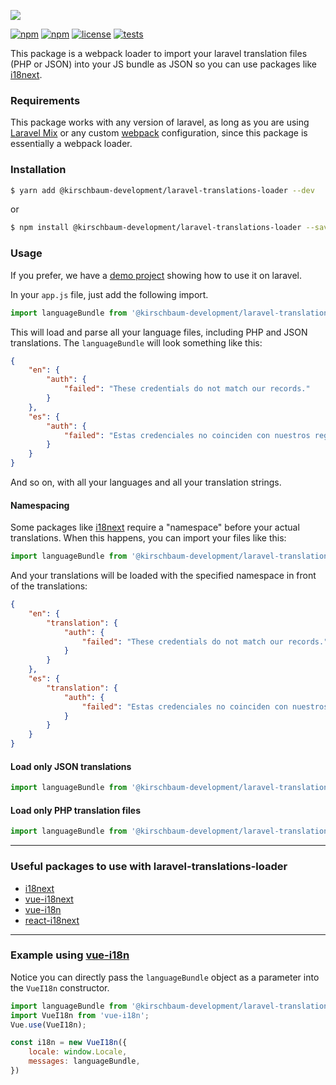 ![](https://image.ibb.co/hgnwNx/logo.jpg)

[![npm](https://img.shields.io/npm/v/@kirschbaum-development/laravel-translations-loader.svg)](https://www.npmjs.com/package/@kirschbaum-development/laravel-translations-loader)
[![npm](https://img.shields.io/npm/dt/@kirschbaum-development/laravel-translations-loader.svg)](https://www.npmjs.com/package/@kirschbaum-development/laravel-translations-loader)
[![license](https://img.shields.io/github/license/mashape/apistatus.svg)](https://www.npmjs.com/package/@kirschbaum-development/laravel-translations-loader)
[![tests](https://travis-ci.org/kirschbaum-development/laravel-translations-loader.svg?branch=master)](https://travis-ci.org/kirschbaum-development/laravel-translations-loader)

This package is a webpack loader to import your laravel translation files (PHP or JSON) into your JS bundle as JSON so you can use packages like [i18next](https://www.i18next.com/).

### Requirements

This package works with any version of laravel, as long as you are using [Laravel Mix](https://laravel.com/docs/5.6/mix) or any custom [webpack](https://webpack.js.org/) configuration, since this package is essentially a webpack loader.

### Installation

```bash
$ yarn add @kirschbaum-development/laravel-translations-loader --dev
```

or

```bash
$ npm install @kirschbaum-development/laravel-translations-loader --save-dev
```

### Usage

If you prefer, we have a [demo project](https://github.com/kirschbaum-development/laravel-translations-loader-demo) showing how to use it on laravel.

In your `app.js` file, just add the following import.

```js
import languageBundle from '@kirschbaum-development/laravel-translations-loader!@kirschbaum-development/laravel-translations-loader';
```

This will load and parse all your language files, including PHP and JSON translations. The `languageBundle` will look something like this:

```json
{
    "en": {
        "auth": {
            "failed": "These credentials do not match our records."
        }
    },
    "es": {
        "auth": {
            "failed": "Estas credenciales no coinciden con nuestros registros."
        }
    }
}
```

And so on, with all your languages and all your translation strings.

#### Namespacing

Some packages like [i18next](https://www.i18next.com) require a "namespace" before your actual translations. When this happens, you can import your files like this:

```js
import languageBundle from '@kirschbaum-development/laravel-translations-loader?namespace=translation!@kirschbaum-development/laravel-translations-loader';
```

And your translations will be loaded with the specified namespace in front of the translations:

```json
{
    "en": {
        "translation": {
            "auth": {
                "failed": "These credentials do not match our records."
            }
        }
    },
    "es": {
        "translation": {
            "auth": {
                "failed": "Estas credenciales no coinciden con nuestros registros."
            }
        }
    }
}
```

#### Load only JSON translations

```js
import languageBundle from '@kirschbaum-development/laravel-translations-loader/json!@kirschbaum-development/laravel-translations-loader';
```

#### Load only PHP translation files

```js
import languageBundle from '@kirschbaum-development/laravel-translations-loader/php!@kirschbaum-development/laravel-translations-loader';
```

***

### Useful packages to use with laravel-translations-loader

* [i18next](https://www.i18next.com/)
* [vue-i18next](https://github.com/panter/vue-i18next)
* [vue-i18n](https://github.com/kazupon/vue-i18n)
* [react-i18next](https://github.com/i18next/react-i18next)

***

### Example using [vue-i18n](https://github.com/kazupon/vue-i18n)

Notice you can directly pass the `languageBundle` object as a parameter into the `VueI18n` constructor.

```js
import languageBundle from '@kirschbaum-development/laravel-translations-loader!@kirschbaum-development/laravel-translations-loader';
import VueI18n from 'vue-i18n';
Vue.use(VueI18n);

const i18n = new VueI18n({
    locale: window.Locale,
    messages: languageBundle,
})
```
